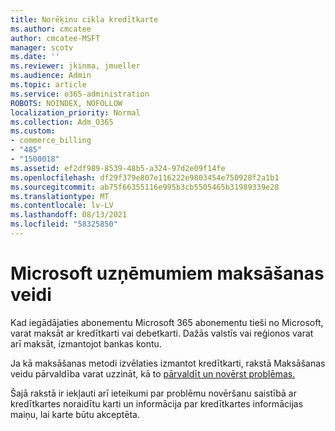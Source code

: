 ```yaml
---
title: Norēķinu cikla kredītkarte
ms.author: cmcatee
author: cmcatee-MSFT
manager: scotv
ms.date: ''
ms.reviewer: jkinma, jmueller
ms.audience: Admin
ms.topic: article
ms.service: o365-administration
ROBOTS: NOINDEX, NOFOLLOW
localization_priority: Normal
ms.collection: Adm_O365
ms.custom:
- commerce_billing
- "485"
- "1500018"
ms.assetid: ef2df989-8539-48b5-a324-97d2e09f14fe
ms.openlocfilehash: df29f379e807e116222e9803454e750928f2a1b1
ms.sourcegitcommit: ab75f66355116e995b3cb5505465b31989339e28
ms.translationtype: MT
ms.contentlocale: lv-LV
ms.lasthandoff: 08/13/2021
ms.locfileid: "58325850"
---
```

# <a name="payment-methods-for-microsoft-for-business"></a>Microsoft uzņēmumiem maksāšanas veidi

Kad iegādājaties abonementu Microsoft 365 abonementu tieši no Microsoft, varat maksāt ar kredītkarti vai debetkarti. Dažās valstīs vai reģionos varat arī maksāt, izmantojot bankas kontu.
  
Ja kā maksāšanas metodi izvēlaties izmantot kredītkarti, rakstā Maksāšanas veidu pārvaldība varat uzzināt, kā to [pārvaldīt un novērst problēmas.](https://docs.microsoft.com/microsoft-365/commerce/billing-and-payments/manage-payment-methods)
  
Šajā rakstā ir iekļauti arī ieteikumi par problēmu novēršanu saistībā ar kredītkartes noraidītu karti un informācija par kredītkartes informācijas maiņu, lai karte būtu akceptēta.